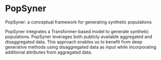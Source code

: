 # PopSyner
PopSyner: a conceptual framework for generating synthetic populations

PopSyner integrates a Transformer-based model to generate synthetic populations.
PopSyner leverages both publicly available aggregated and disaggregated data.
This approach enables us to benefit from deep generative methods using disaggregated data as input while incorporating additional attributes from aggregated data.  
